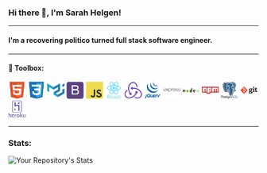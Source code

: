 ### Hi there 👋, I'm Sarah Helgen!

---

#### I'm a recovering politico turned full stack software engineer. 

---

####  🧰 Toolbox:

<img src="https://github.com/devicons/devicon/blob/master/icons/html5/html5-original.svg" alt="HTML5 Logo" width="35" height="35" /> <img src="https://github.com/devicons/devicon/blob/master/icons/css3/css3-original.svg" alt="CSS Logo" width="35" height="35" /> <img src="https://github.com/devicons/devicon/blob/master/icons/materialui/materialui-original.svg" alt="Material UI Logo" width="35" height="35" /> <img src="https://github.com/devicons/devicon/blob/master/icons/bootstrap/bootstrap-plain.svg" alt="Bootstrap Logo" width="35" height="35" /> <img src="https://github.com/devicons/devicon/blob/master/icons/javascript/javascript-original.svg" alt="JavaScript Logo" width="35" height ="35"/> <img src="https://github.com/devicons/devicon/blob/master/icons/react/react-original-wordmark.svg" alt="React Logo" width="35" height="35" /> <img src="https://github.com/devicons/devicon/blob/master/icons/redux/redux-original.svg" alt="Redux Logo" width="35" height="35" /> <img src="https://github.com/devicons/devicon/blob/master/icons/jquery/jquery-plain-wordmark.svg" alt="jQuery Logo" width="35" height="35" /> <img src="https://github.com/devicons/devicon/blob/master/icons/express/express-original-wordmark.svg" alt="Express Logo" width="35" height="35" /> <img src="https://github.com/devicons/devicon/blob/master/icons/nodejs/nodejs-original-wordmark.svg" alt="Node.js Logo" width="35" height="35" /> <img src="https://github.com/devicons/devicon/blob/master/icons/npm/npm-original-wordmark.svg" alt="NPM Logo" width="35" height="35" /> <img src="https://github.com/devicons/devicon/blob/master/icons/postgresql/postgresql-original-wordmark.svg" alt="Postgresql Logo" width="35" height="35" /> <img src="https://github.com/devicons/devicon/blob/master/icons/git/git-original-wordmark.svg" alt="Git Logo" width="35" height="35" /> <img src="https://github.com/devicons/devicon/blob/master/icons/heroku/heroku-original-wordmark.svg" alt="Heroku Logo" width="35" height="35" />

---
### Stats:

![Your Repository's Stats](https://github-readme-stats.vercel.app/api?username=sarahhelgen&show_icons=true)






<!--
**sarahhelgen/sarahhelgen** is a ✨ _special_ ✨ repository because its `README.md` (this file) appears on your GitHub profile.

Here are some ideas to get you started:

- 🔭 I’m currently working on ...
- 🌱 I’m currently learning ...
- 👯 I’m looking to collaborate on ...
- 🤔 I’m looking for help with ...
- 💬 Ask me about ...
- 📫 How to reach me: ...
- 😄 Pronouns: ...
- ⚡ Fun fact: ...
-->

